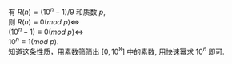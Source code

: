 有 $R(n)=(10^n-1)/9$ 和质数 $p$, \
则 $R(n) \equiv 0(mod\ p) \Leftrightarrow$\
$(10^n-1) \equiv 0(mod\ p) \Leftrightarrow$\
$10^n \equiv 1(mod\ p)$.\
知道这条性质，用素数筛筛出 $[0,10^8]$ 中的素数, 用快速幂求 $10^n$ 即可.